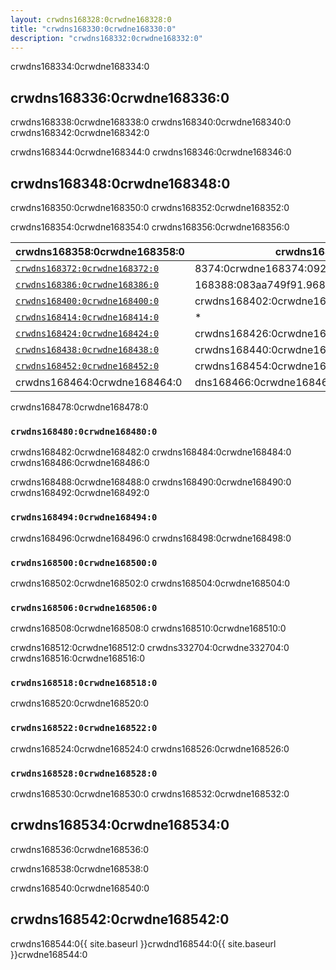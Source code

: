 ```yaml
---
layout: crwdns168328:0crwdne168328:0
title: "crwdns168330:0crwdne168330:0"
description: "crwdns168332:0crwdne168332:0"
---
```


crwdns168334:0crwdne168334:0

## crwdns168336:0crwdne168336:0

crwdns168338:0crwdne168338:0 crwdns168340:0crwdne168340:0 crwdns168342:0crwdne168342:0

crwdns168344:0crwdne168344:0 crwdns168346:0crwdne168346:0

## crwdns168348:0crwdne168348:0

crwdns168350:0crwdne168350:0 crwdns168352:0crwdne168352:0

crwdns168354:0crwdne168354:0 crwdns168356:0crwdne168356:0

| crwdns168358:0crwdne168358:0                                   | crwdns168360:0crwdne168360:0                            | crwdns168362:0crwdne168362:0                                                                                  | crwdns168364:0crwdne168364:0                                                                                                             | crwdns168366:0crwdne168366:0                                                       | crwdns168368:0crwdne168368:0                                                       |
| -------------------------------------------------------------- | ------------------------------------------------------- | ------------------------------------------------------------------------------------------------------------- | ---------------------------------------------------------------------------------------------------------------------------------------- | ---------------------------------------------------------------------------------- | ---------------------------------------------------------------------------------- |
| [`crwdns168372:0crwdne168372:0`](crwdns168370:0crwdne168370:0) | 8374:0crwdne168374:09294374crwdns168374:0crwdne168374:0 | crwdns168376:0crwdne168376:0                                                                                  | dns168378:0crwdne168378:076crwdns168378:0crwdne168378:0                                                                                  | 168380:0crwdne168380:0crwdns168380:0crwdne168380:05592crwdns168380:0crwdne168380:0 | crwdns168382:0crwdne168382:0                                                       |
| [`crwdns168386:0crwdne168386:0`](crwdns168384:0crwdne168384:0) | 168388:083aa749f91.96806164crwdns168388:0crwdne168388:0 | ne168390:0aa74e682.57278222crwdns168390:0crwdne168390:0                                                       | 168392:083aa75crwdns168392:0crwdne168392:0c9crwdns168392:0crwdne168392:0.087crwdns168392:0crwdne168392:00614crwdns168392:0crwdne168392:0 | 168394:083aa757901.565796crwdns168394:0crwdne168394:04crwdns168394:0crwdne168394:0 | 168396:083aa75cbe7.3758633crwdns168396:0crwdne168396:0crwdns168396:0crwdne168396:0 |
| [`crwdns168400:0crwdne168400:0`](crwdns168398:0crwdne168398:0) | crwdns168402:0crwdne168402:0                            | 168404:083aa76fcf7.60crwdns168404:0crwdne168404:01471crwdns168404:0crwdne168404:0crwdns168404:0crwdne168404:0 | crwdns168406:0crwdne168406:0                                                                                                             | 8408:0crwdne168408:00350crwdns168408:0crwdne168408:056crwdns168408:0crwdne168408:0 | crwdns168410:0crwdne168410:0                                                       |
| [`crwdns168414:0crwdne168414:0`](crwdns168412:0crwdne168412:0) | *                                                       | crwdns168416:0crwdne168416:0                                                                                  | crwdns168418:0crwdne168418:0                                                                                                             | crwdns168420:0crwdne168420:0                                                       | *                                                                                  |
| [`crwdns168424:0crwdne168424:0`](crwdns168422:0crwdne168422:0) | crwdns168426:0crwdne168426:0                            | crwdns168428:0crwdne168428:0                                                                                  | crwdns168430:0crwdne168430:0                                                                                                             | crwdns168432:0crwdne168432:0                                                       | rwdns168434:0crwdne168434:0crwdns168434:0crwdne168434:0                            |
| [`crwdns168438:0crwdne168438:0`](crwdns168436:0crwdne168436:0) | crwdns168440:0crwdne168440:0                            | dns168442:0crwdne168442:04crwdns168442:0crwdne168442:0crwdns168442:0crwdne168442:0                            | crwdns168444:0crwdne168444:0                                                                                                             | crwdns168446:0crwdne168446:0                                                       | crwdns168448:0crwdne168448:0                                                       |
| [`crwdns168452:0crwdne168452:0`](crwdns168450:0crwdne168450:0) | crwdns168454:0crwdne168454:0                            | crwdns168456:0crwdne168456:0                                                                                  | crwdns168458:0crwdne168458:0                                                                                                             | crwdns168460:0crwdne168460:0                                                       | crwdns168462:0crwdne168462:0                                                       |
| crwdns168464:0crwdne168464:0                                   | dns168466:0crwdne168466:054crwdns168466:0crwdne168466:0 | crwdns168468:0crwdne168468:0                                                                                  | crwdns168470:0crwdne168470:0                                                                                                             | crwdns168472:0crwdne168472:0                                                       | crwdns168474:0crwdne168474:0                                                       | crwdns168476:0crwdne168476:0 

crwdns168478:0crwdne168478:0

### `crwdns168480:0crwdne168480:0`

crwdns168482:0crwdne168482:0 crwdns168484:0crwdne168484:0 crwdns168486:0crwdne168486:0

crwdns168488:0crwdne168488:0 crwdns168490:0crwdne168490:0 crwdns168492:0crwdne168492:0

### `crwdns168494:0crwdne168494:0`

crwdns168496:0crwdne168496:0 crwdns168498:0crwdne168498:0

### `crwdns168500:0crwdne168500:0`

crwdns168502:0crwdne168502:0 crwdns168504:0crwdne168504:0

### `crwdns168506:0crwdne168506:0`

crwdns168508:0crwdne168508:0 crwdns168510:0crwdne168510:0

crwdns168512:0crwdne168512:0 crwdns332704:0crwdne332704:0 crwdns168516:0crwdne168516:0

### `crwdns168518:0crwdne168518:0`

crwdns168520:0crwdne168520:0

### `crwdns168522:0crwdne168522:0`

crwdns168524:0crwdne168524:0 crwdns168526:0crwdne168526:0

### `crwdns168528:0crwdne168528:0`

crwdns168530:0crwdne168530:0 crwdns168532:0crwdne168532:0

## crwdns168534:0crwdne168534:0

crwdns168536:0crwdne168536:0

crwdns168538:0crwdne168538:0

crwdns168540:0crwdne168540:0

## crwdns168542:0crwdne168542:0

crwdns168544:0{{ site.baseurl }}crwdnd168544:0{{ site.baseurl }}crwdne168544:0